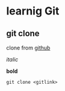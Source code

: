 # learnig Git

## git clone


clone from [github](https://github.com)

*italic*

**bold**

`git clone <gitlink>`

